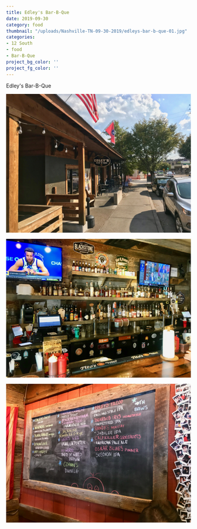 ```yaml
---
title: Edley's Bar-B-Que
date: 2019-09-30
category: food
thumbnail: "/uploads/Nashville-TN-09-30-2019/edleys-bar-b-que-01.jpg"
categories:
- 12 South
- food
- Bar-B-Que
project_bg_color: ''
project_fg_color: ''
---
```


Edley's Bar-B-Que   

![Edley's Bar-B-Que](/uploads/Nashville-TN-09-30-2019/edleys-bar-b-que-01.jpg)

![Edley's Bar-B-Que](/uploads/Nashville-TN-09-30-2019/edleys-bar-b-que-02.jpg)

![Edley's Bar-B-Que](/uploads/Nashville-TN-09-30-2019/edleys-bar-b-que-03.jpg)




